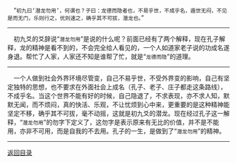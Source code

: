 &emsp;“``初九曰‘潜龙勿用’，何谓也？子曰：龙德而隐者也，不易乎世，不成乎名，遁世无闷，不见是而无门，乐则行之，优则速之，确乎其不可拔，潜龙也。``”
___
&emsp;初九爻的爻辞说“``潜龙勿用``”是说的什么呢？前面已经有了两个解释，现在孔子解释，龙的精神是看不到的，不会完全给人看见的，一个人如道家老子说的功成名遂身退。帮忙了人家，人家还不知是谁帮了忙，就是“``龙德而隐``”的道理。
___
&emsp;一个人做到社会外界环境尽管变，自己不易乎世，不受外界变的影响，自己有坚定独特的思想，也不要求在外面社会上成名（孔子、老子、庄子都走这条路线），不成乎名。当这个世界不能有好的时候，自己隐退了，不求表现，亦不求人知，默默无闻，而不烦闷，真的快活、乐观，不让忧烦到心中来，更重要的是这种精神能坚定不移，确乎其不可拔，毫不动摇，这就是初九爻的潜龙。现在经过孔子这一解释，“``潜龙勿用``”的勿字下定义了，这勿字是表示原来有无比的价值，并不是不能用，亦非不可用，而是自我的不去用。孔子的一生，是做到了“``潜龙勿用``”的精神。
___
[返回目录](../../master/README.md#目录)
